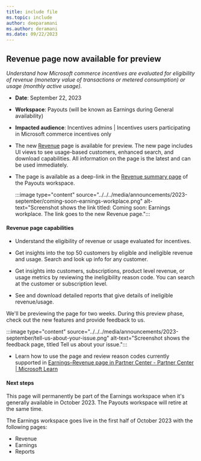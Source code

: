 ```yaml
---
title: include file
ms.topic: include
author: deeparamani
ms.author: deramani
ms.date: 09/22/2023
---
```


## Revenue page now available for preview

_Understand how Microsoft commerce incentives are evaluated for eligibility of revenue (monetary value of transactions or metered consumption) or usage (monthly active usage)._

- **Date**: September 22, 2023
- **Workspace**: Payouts (will be known as Earnings during General availability)
- **Impacted audience**: Incentives admins | Incentives users participating in Microsoft commerce incentives only

- The new [Revenue](https://partner.microsoft.com/dashboard/earnings/revenue) page is available for preview. The new page includes UI views to see usage-based customers, enhanced search, and download capabilities. All information on the page is the latest and can be used immediately.

- The page is available as a deep-link in the [Revenue summary page](https://partner.microsoft.com/dashboard/payouts/reports/incentiverevenue) of the Payouts workspace.

  :::image type="content" source="../../../media/announcements/2023-september/coming-soon-earnings-workplace.png" alt-text="Screenshot shows the link titled: Coming soon: Earnings workplace. The link goes to the new Revenue page.":::

#### Revenue page capabilities

- Understand the eligibility of revenue or usage evaluated for incentives.

- Get insights into the top 50 customers by eligible and ineligible revenue and usage. Search and look up info for any customer.

- Get insights into customers, subscriptions, product level revenue, or usage metrics by reviewing the ineligibility reason code. You can search at the customer or subscription level.

- See and download detailed reports that give details of ineligible revenue/usage.

We'll be previewing the page for two weeks. During this preview phase, check out the new features and provide feedback to us.

  :::image type="content" source="../../../media/announcements/2023-september/tell-us-about-your-issue.png" alt-text="Screenshot shows the feedback page, titled Tell us about your issue.":::

- Learn how to use the page and review reason codes currently supported in [Earnings–Revenue page in Partner Center - Partner Center | Microsoft Learn](../../../earnings-revenue.md)

#### Next steps

This page will permanently be part of the Earnings workspace when it's generally available in October 2023. The Payouts workspace will retire at the same time.

The Earnings workspace goes live in the first half of October 2023 with the following pages:

- Revenue
- Earnings
- Reports
